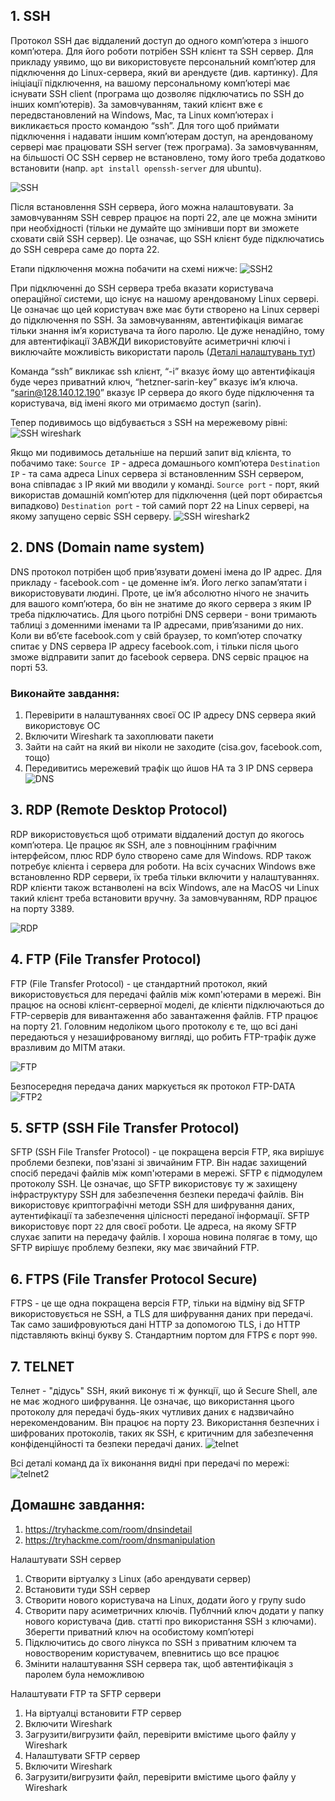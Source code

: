 ## 1. SSH
Протокол SSH дає віддалений доступ до одного компʼютера з іншого компʼютера. Для його роботи потрібен SSH клієнт та SSH сервер. Для прикладу уявимо, що ви використовуєте персональний компʼютер для підключення до Linux-сервера, який ви арендуєте (див. картинку). 
Для ініціації підключення, на вашому персональному компʼютері має існувати SSH client (програма що дозволяє підключатись по SSH до інших компʼютерів). За замовчуванням, такий клієнт вже є передвстановлений на Windows, Mac, та Linux компʼютерах і викликається просто командою “ssh”. 
Для того щоб приймати підключення і надавати іншим компʼютерам доступ, на арендованому сервері має працювати SSH server (теж програма). За замовчуванням, на більшості ОС SSH сервер не встановлено, тому його треба додатково встановити (напр. `apt install openssh-server` для ubuntu).

![SSH](https://github.com/sarin00/Course1-Intro-to-Cybersecruity/blob/main/%D1%8F%D0%94%D0%BE%D0%B4%D0%B0%D1%82%D0%BA%D0%BE%D0%B2%D1%96%20%D0%BC%D0%B0%D1%82%D0%B5%D1%80%D1%96%D0%B0%D0%BB%D0%B8/ssh.png)


Після встановлення SSH сервера, його можна налаштовувати. За замовчуванням SSH севрер працює на порті 22, але це можна змінити при необхідності (тільки не думайте що змінивши порт ви зможете сховати свій SSH сервер). Це означає, що SSH клієнт буде підключатись до SSH севрера саме до порта 22. 

Етапи підключення можна побачити на схемі нижче:
![SSH2](https://github.com/sarin00/Course1-Intro-to-Cybersecruity/blob/main/%D1%8F%D0%94%D0%BE%D0%B4%D0%B0%D1%82%D0%BA%D0%BE%D0%B2%D1%96%20%D0%BC%D0%B0%D1%82%D0%B5%D1%80%D1%96%D0%B0%D0%BB%D0%B8/ssh2.png)

При підключенні до SSH сервера треба вказати користувача операційної системи, що існує на нашому арендованому Linux сервері. Це означає що цей користувач вже має бути створено на Linux сервері до підключення по SSH. За замовчуванням, автентифікація вимагає тільки знання імʼя користувача та його паролю. Це дуже ненадійно, тому для автентифікації ЗАВЖДИ використовуйте асиметричні ключі і виключайте можливість використати пароль ([Деталі налаштувань тут](https://www.digitalocean.com/community/tutorials/how-to-configure-ssh-key-based-authentication-on-a-linux-server))

Команда “ssh” викликає ssh клієнт, “-i” вказує йому що автентифікація буде через приватний ключ, “hetzner-sarin-key” вказує імʼя ключа. “sarin@128.140.12.190” вказує IP сервера до якого буде підключення та користувача, від імені якого ми отримаємо доступ (sarin). 

Тепер подивимось що відбувається з SSH на мережевому рівні:
![SSH wireshark](https://github.com/sarin00/Course1-Intro-to-Cybersecruity/blob/main/%D1%8F%D0%94%D0%BE%D0%B4%D0%B0%D1%82%D0%BA%D0%BE%D0%B2%D1%96%20%D0%BC%D0%B0%D1%82%D0%B5%D1%80%D1%96%D0%B0%D0%BB%D0%B8/ssh3.png)

Якщо ми подивимось детальніше на перший запит від клієнта, то побачимо таке:
`Source IP` - адреса домашнього компʼютера
`Destination IP` - та сама адреса Linux сервера зі встановленним SSH сервером, вона співпадає з IP який ми вводили у команді. 
`Source port` - порт, який використав домашній компʼютер для підключення (цей порт обираєтсья випадково)
`Destination port` - той самий порт 22 на Linux сервері, на якому запущено сервіс SSH серверу. 
![SSH wireshark2](https://github.com/sarin00/Course1-Intro-to-Cybersecruity/blob/main/%D1%8F%D0%94%D0%BE%D0%B4%D0%B0%D1%82%D0%BA%D0%BE%D0%B2%D1%96%20%D0%BC%D0%B0%D1%82%D0%B5%D1%80%D1%96%D0%B0%D0%BB%D0%B8/ssh4.png)

## 2. DNS (Domain name system)
DNS протокол потрібен щоб привʼязувати домені імена до IP адрес. Для прикладу - facebook.com - це доменне імʼя. Його легко запамʼятати і використовувати людині. Проте, це імʼя абсолютно нічого не значить для вашого компʼютера, бо він не знатиме до якого сервера з яким IP треба підключатись. Для цього потрібні DNS сервери - вони тримають таблиці з доменними іменами та IP адресами, привʼязаними до них. Коли ви вбʼєте facebook.com у свій браузер, то компʼютер спочатку спитає у DNS сервера IP адресу facebook.com, і тільки після цього зможе відправити запит до facebook сервера. DNS сервіс працює на порті 53. 

### Виконайте завдання:
1. Перевірити в налаштуваннях своєї ОС IP адресу DNS сервера який використовує ОС
2. Включити Wireshark та захоплювати пакети
3. Зайти на сайт на який ви ніколи не заходите (cisa.gov, facebook.com, тощо)
4. Передивитись мережевий трафік що йшов НА та З IP DNS сервера
![DNS](https://github.com/sarin00/Course1-Intro-to-Cybersecruity/blob/main/%D1%8F%D0%94%D0%BE%D0%B4%D0%B0%D1%82%D0%BA%D0%BE%D0%B2%D1%96%20%D0%BC%D0%B0%D1%82%D0%B5%D1%80%D1%96%D0%B0%D0%BB%D0%B8/DNS.png)

## 3. RDP (Remote Desktop Protocol)
RDP використовується щоб отримати віддалений доступ до якогось компʼютера. Це працює як SSH, але з повноцінним графічним інтерфейсом, плюс RDP було створено саме для Windows. RDP також потребує клієнта і сервера для роботи. На всіх сучасних Windows вже встановленно RDP сервери, їх треба тільки включити у налаштуваннях. RDP клієнти також встанволені на всіх Windows, але на MacOS чи Linux такий клієнт треба встановити вручну. За замовчуванням, RDP працює на порту 3389. 

![RDP](https://github.com/sarin00/Course1-Intro-to-Cybersecruity/blob/main/%D1%8F%D0%94%D0%BE%D0%B4%D0%B0%D1%82%D0%BA%D0%BE%D0%B2%D1%96%20%D0%BC%D0%B0%D1%82%D0%B5%D1%80%D1%96%D0%B0%D0%BB%D0%B8/RDP.png)

## 4. FTP (File Transfer Protocol)
FTP (File Transfer Protocol) - це стандартний протокол, який використовується для передачі файлів між комп'ютерами в мережі. Він працює на основі клієнт-серверної моделі, де клієнти підключаються до FTP-серверів для вивантаження або завантаження файлів. FTP працює на порту 21. Головним недоліком цього протоколу є те, що всі дані передаються у незашифрованому вигляді, що робить FTP-трафік дуже вразливим до MITM атаки.

![FTP](https://github.com/sarin00/Course1-Intro-to-Cybersecruity/blob/main/%D1%8F%D0%94%D0%BE%D0%B4%D0%B0%D1%82%D0%BA%D0%BE%D0%B2%D1%96%20%D0%BC%D0%B0%D1%82%D0%B5%D1%80%D1%96%D0%B0%D0%BB%D0%B8/FTP1.png)

Безпосередня передача даних маркується як протокол FTP-DATA
![FTP2](https://github.com/sarin00/Course1-Intro-to-Cybersecruity/blob/main/%D1%8F%D0%94%D0%BE%D0%B4%D0%B0%D1%82%D0%BA%D0%BE%D0%B2%D1%96%20%D0%BC%D0%B0%D1%82%D0%B5%D1%80%D1%96%D0%B0%D0%BB%D0%B8/FTP2.png)

## 5. SFTP (SSH File Transfer Protocol)
SFTP (SSH File Transfer Protocol) - це покращена версія FTP, яка вирішує проблеми безпеки, пов'язані зі звичайним FTP. Він надає захищений спосіб передачі файлів між комп'ютерами в мережі. SFTP є підмодулем протоколу SSH. Це означає, що SFTP використовує ту ж захищену інфраструктуру SSH для забезпечення безпеки передачі файлів. Він використовує криптографічні методи SSH для шифрування даних, аутентифікації та забезпечення цілісності переданої інформації.
SFTP використовує порт `22` для своєї роботи. Це адреса, на якому SFTP слухає запити на передачу файлів. І хороша новина полягає в тому, що SFTP вирішує проблему безпеки, яку має звичайний FTP.

## 6. FTPS (File Transfer Protocol Secure)
FTPS - це ще одна покращена версія FTP, тільки на відміну від SFTP використовується не SSH, а TLS для шифрування даних при передачі. Так само зашифровуються дані HTTP за допомогою TLS, і до HTTP підставляють вкінці букву S. Стандартним портом для FTPS є порт `990`.

## 7. TELNET
Телнет - "дідусь" SSH, який виконує ті ж функції, що й Secure Shell, але не має жодного шифрування. Це означає, що використання цього протоколу для передачі будь-яких чутливих даних є надзвичайно нерекомендованим. Він працює на порту 23. Використання безпечних і шифрованих протоколів, таких як SSH, є критичним для забезпечення конфіденційності та безпеки передачі даних.
![telnet](https://github.com/sarin00/Course1-Intro-to-Cybersecruity/blob/main/%D1%8F%D0%94%D0%BE%D0%B4%D0%B0%D1%82%D0%BA%D0%BE%D0%B2%D1%96%20%D0%BC%D0%B0%D1%82%D0%B5%D1%80%D1%96%D0%B0%D0%BB%D0%B8/Telnet.png)

Всі деталі команд да їх виконання видні при передачі по мережі:
![telnet2](https://github.com/sarin00/Course1-Intro-to-Cybersecruity/blob/main/%D1%8F%D0%94%D0%BE%D0%B4%D0%B0%D1%82%D0%BA%D0%BE%D0%B2%D1%96%20%D0%BC%D0%B0%D1%82%D0%B5%D1%80%D1%96%D0%B0%D0%BB%D0%B8/Telnet2.png)

## Домашнє завдання:
1. https://tryhackme.com/room/dnsindetail
2. https://tryhackme.com/room/dnsmanipulation

Налаштувати SSH сервер
1. Створити віртуалку з Linux (або арендувати сервер)
2. Встановити туди SSH сервер
3. Створити нового користувача на Linux, додати його у групу sudo
4. Створити пару асиметричних ключів. Публчний ключ додати у папку нового користувача (див. статті про використання SSH з ключами). Зберегти приватний ключ на особистому комп’ютері
5. Підключитись до свого лінукса по SSH з приватним ключем та новоствореним користувачем, впевнитись що все працює
6. Змінити налаштування SSH сервера так, щоб автентифікація з паролем була неможливою

Налаштувати FTP та SFTP сервери
1. На віртуалці встановити FTP сервер
2. Включити Wireshark
3. Загрузити/вигрузити файл, перевірити вмістиме цього файлу у Wireshark
4. Налаштувати SFTP сервер
5. Включити Wireshark
6. Загрузити/вигрузити файл, перевірити вмістиме цього файлу у Wireshark





